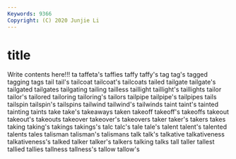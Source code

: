 ```yaml
---
Keywords: 9366
Copyright: (C) 2020 Junjie Li
---
```


# title

Write contents here!!!
ta 
taffeta's 
taffies 
taffy 
taffy's
tag 
tag's 
tagged 
tagging 
tags 
tail 
tail's 
tailcoat 
tailcoat's 
tailcoats
tailed 
tailgate 
tailgate's 
tailgated 
tailgates 
tailgating 
tailing 
tailless 
taillight 
taillight's
taillights 
tailor 
tailor's 
tailored 
tailoring 
tailoring's 
tailors 
tailpipe 
tailpipe's 
tailpipes
tails 
tailspin 
tailspin's 
tailspins 
tailwind 
tailwind's 
tailwinds 
taint 
taint's 
tainted
tainting 
taints 
take 
take's 
takeaways 
taken 
takeoff 
takeoff's 
takeoffs 
takeout
takeout's 
takeouts 
takeover 
takeover's 
takeovers 
taker 
taker's 
takers 
takes 
taking
taking's 
takings 
takings's 
talc 
talc's 
tale 
tale's 
talent 
talent's 
talented
talents 
tales 
talisman 
talisman's 
talismans 
talk 
talk's 
talkative 
talkativeness 
talkativeness's
talked 
talker 
talker's 
talkers 
talking 
talks 
tall 
taller 
tallest 
tallied
tallies 
tallness 
tallness's 
tallow 
tallow's 
